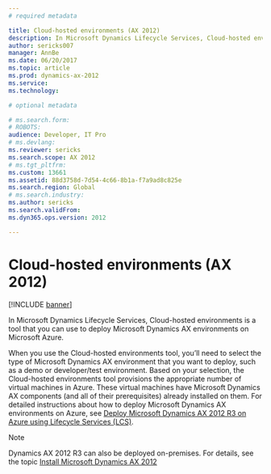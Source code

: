 ```yaml
---
# required metadata

title: Cloud-hosted environments (AX 2012)
description: In Microsoft Dynamics Lifecycle Services, Cloud-hosted environments is a tool that you can use to deploy Microsoft Dynamics AX environments on Microsoft Azure.
author: sericks007
manager: AnnBe
ms.date: 06/20/2017
ms.topic: article
ms.prod: dynamics-ax-2012 
ms.service: 
ms.technology:

# optional metadata

# ms.search.form: 
# ROBOTS: 
audience: Developer, IT Pro
# ms.devlang: 
ms.reviewer: sericks
ms.search.scope: AX 2012
# ms.tgt_pltfrm: 
ms.custom: 13661
ms.assetid: 88d3758d-7d54-4c66-8b1a-f7a9ad8c825e
ms.search.region: Global
# ms.search.industry: 
ms.author: sericks
ms.search.validFrom: 
ms.dyn365.ops.version: 2012

---
```


# Cloud-hosted environments (AX 2012)

[!INCLUDE [banner](../../includes/banner.md)]

In Microsoft Dynamics Lifecycle Services, Cloud-hosted environments is a tool that you can use to deploy Microsoft Dynamics AX environments on Microsoft Azure.

When you use the Cloud-hosted environments tool, you’ll need to select the type of Microsoft Dynamics AX environment that you want to deploy, such as a demo or developer/test environment. Based on your selection, the Cloud-hosted environments tool provisions the appropriate number of virtual machines in Azure. These virtual machines have Microsoft Dynamics AX components (and all of their prerequisites) already installed on them. For detailed instructions about how to deploy Microsoft Dynamics AX environments on Azure, see [Deploy Microsoft Dynamics AX 2012 R3 on Azure using Lifecycle Services (LCS)](deploy-2012-r3-azure-lcs.md).

> [!NOTE]
> Dynamics AX 2012 R3 can also be deployed on-premises. For details, see the topic [Install Microsoft Dynamics AX 2012](https://technet.microsoft.com/en-us/library/dd362138.aspx)





